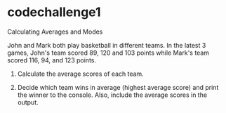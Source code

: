 # codechallenge1
Calculating Averages and Modes

John and Mark both play basketball in different teams. In the latest 3 games, John's team scored 89, 120 and 103 points while Mark's team scored 116, 94, and 123 points.

1. Calculate the average scores of each team.

2. Decide which team wins in average (highest average score) and print the winner to the console. Also, include the average scores in the output.
